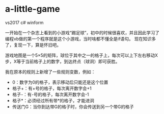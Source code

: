 # a-little-game

vs2017 c# winform

一开始在一个杂志上看到的小游戏“踢足球”，初中的时候很喜欢，并且因此学习了编程vb做的第一个程序就是这个小游戏，当时啥都不懂全是if语句。
现在知识多了，复现一下，算是怀旧吧。

游戏地图是一个5×5的矩阵，球位于其中之一的格子上，每次可以上下左右移动X步，X等于当前格子上的数字，到达终点（球洞）即可获胜。

我在原本的规则上新增了一些规则变数，例如：
 - 0：数字为0的格子，表示移动后只能还是这个位置
 - 格子+：有+号的格子，每次离开数字会+1
 - 格子-：有-号的格子，每次离开数字会-1
 - 格子\*：必须经过所有带\*的格子，才能进洞
 - 传送门G：当你到达带G的格子时，你会传送到另一个带G的格子
